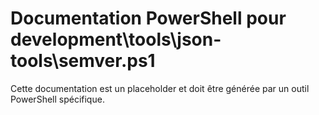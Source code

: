 # Documentation PowerShell pour development\tools\json-tools\semver.ps1

Cette documentation est un placeholder et doit être générée par un outil PowerShell spécifique.
